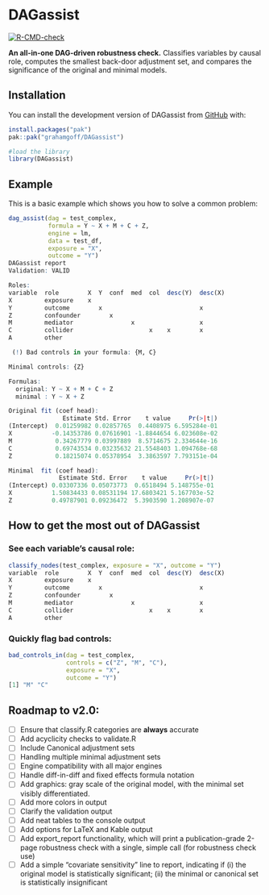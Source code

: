 
<!-- README.md is generated from README.Rmd. Please edit that file -->

# DAGassist

<!-- badges: start -->

[![R-CMD-check](https://github.com/grahamgoff/DAGassist/actions/workflows/R-CMD-check.yaml/badge.svg)](https://github.com/grahamgoff/DAGassist/actions/workflows/R-CMD-check.yaml)
<!-- badges: end -->

**An all-in-one DAG-driven robustness check.** Classifies variables by
causal role, computes the smallest back-door adjustment set, and
compares the significance of the original and minimal models.

## Installation

You can install the development version of DAGassist from
[GitHub](https://github.com/) with:

``` r
install.packages("pak")
pak::pak("grahamgoff/DAGassist")

#load the library
library(DAGassist) 
```

## Example

This is a basic example which shows you how to solve a common problem:

``` r
dag_assist(dag = test_complex, 
           formula = Y ~ X + M + C + Z,
           engine = lm,
           data = test_df, 
           exposure = "X",
           outcome = "Y")
DAGassist report
Validation: VALID

Roles:
variable  role        X  Y  conf  med  col  desc(Y)  desc(X)
X         exposure    x                                     
Y         outcome        x                           x      
Z         confounder        x                               
M         mediator                x                  x      
C         collider                     x    x        x      
A         other                                             

 (!) Bad controls in your formula: {M, C}

Minimal controls: {Z}

Formulas:
  original: Y ~ X + M + C + Z
  minimal : Y ~ X + Z

Original fit (coef head):
               Estimate Std. Error    t value     Pr(>|t|)
(Intercept)  0.01259982 0.02857765  0.4408975 6.595284e-01
X           -0.14353786 0.07616901 -1.8844654 6.023608e-02
M            0.34267779 0.03997889  8.5714675 2.334644e-16
C            0.69743534 0.03235632 21.5548403 1.094768e-68
Z            0.18215074 0.05378954  3.3863597 7.793151e-04

Minimal  fit (coef head):
              Estimate Std. Error    t value     Pr(>|t|)
(Intercept) 0.03307336 0.05073773  0.6518494 5.148755e-01
X           1.50834433 0.08531194 17.6803421 5.167703e-52
Z           0.49787901 0.09236472  5.3903590 1.208907e-07
```

## How to get the most out of **DAGassist**

### See each variable’s causal role:

``` r
classify_nodes(test_complex, exposure = "X", outcome = "Y")
variable  role        X  Y  conf  med  col  desc(Y)  desc(X)
X         exposure    x                                     
Y         outcome        x                           x      
Z         confounder        x                               
M         mediator                x                  x      
C         collider                     x    x        x      
A         other                                             
```

### Quickly flag bad controls:

``` r
bad_controls_in(dag = test_complex, 
                controls = c("Z", "M", "C"), 
                exposure = "X",
                outcome = "Y")
[1] "M" "C"
```

## Roadmap to v2.0:

- [ ] Ensure that classify.R categories are **always** accurate
- [ ] Add acyclicity checks to validate.R
- [ ] Include Canonical adjustment sets
- [ ] Handling multiple minimal adjustment sets
- [ ] Engine compatibility with all major engines
- [ ] Handle diff-in-diff and fixed effects formula notation
- [ ] Add graphics: gray scale of the original model, with the minimal
  set visibly differentiated.
- [ ] Add more colors in output
- [ ] Clarify the validation output
- [ ] Add neat tables to the console output
- [ ] Add options for LaTeX and Kable output
- [ ] Add export_report functionality, which will print a
  publication-grade 2-page robustness check with a single, simple call
  (for robustness check use)
- [ ] Add a simple “covariate sensitivity” line to report, indicating
  if (i) the original model is statistically significant; (ii) the
  minimal or canonical set is statistically insignificant

